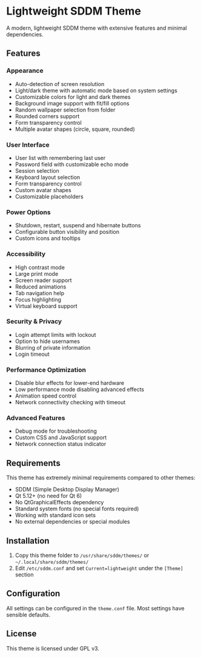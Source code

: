 # Lightweight SDDM Theme

A modern, lightweight SDDM theme with extensive features and minimal dependencies.

## Features

### Appearance
- Auto-detection of screen resolution
- Light/dark theme with automatic mode based on system settings
- Customizable colors for light and dark themes
- Background image support with fit/fill options
- Random wallpaper selection from folder
- Rounded corners support
- Form transparency control
- Multiple avatar shapes (circle, square, rounded)

### User Interface
- User list with remembering last user
- Password field with customizable echo mode
- Session selection
- Keyboard layout selection
- Form transparency control
- Custom avatar shapes
- Customizable placeholders

### Power Options
- Shutdown, restart, suspend and hibernate buttons
- Configurable button visibility and position
- Custom icons and tooltips

### Accessibility
- High contrast mode
- Large print mode
- Screen reader support
- Reduced animations
- Tab navigation help
- Focus highlighting
- Virtual keyboard support

### Security & Privacy
- Login attempt limits with lockout
- Option to hide usernames
- Blurring of private information
- Login timeout

### Performance Optimization
- Disable blur effects for lower-end hardware
- Low performance mode disabling advanced effects
- Animation speed control
- Network connectivity checking with timeout

### Advanced Features
- Debug mode for troubleshooting
- Custom CSS and JavaScript support
- Network connection status indicator

## Requirements

This theme has extremely minimal requirements compared to other themes:

- SDDM (Simple Desktop Display Manager)
- Qt 5.12+ (no need for Qt 6)
- No QtGraphicalEffects dependency
- Standard system fonts (no special fonts required)
- Working with standard icon sets
- No external dependencies or special modules

## Installation

1. Copy this theme folder to `/usr/share/sddm/themes/` or `~/.local/share/sddm/themes/`
2. Edit `/etc/sddm.conf` and set `Current=lightweight` under the `[Theme]` section

## Configuration

All settings can be configured in the `theme.conf` file. Most settings have sensible defaults.

## License

This theme is licensed under GPL v3. 